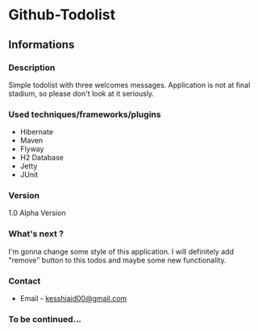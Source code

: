 # Github-Todolist

## Informations
### Description
Simple todolist with three welcomes messages. Application is not at final stadium, so please don't look at it seriously.

### Used techniques/frameworks/plugins
- Hibernate
- Maven 
- Flyway
- H2 Database
- Jetty
- JUnit

### Version
1.0 Alpha Version

### What's next ?
I'm gonna change some style of this application. I will definitely add "remove" button to this todos and maybe some new functionality.

### Contact
- Email -
kesshiaid00@gmail.com


### To be continued...
